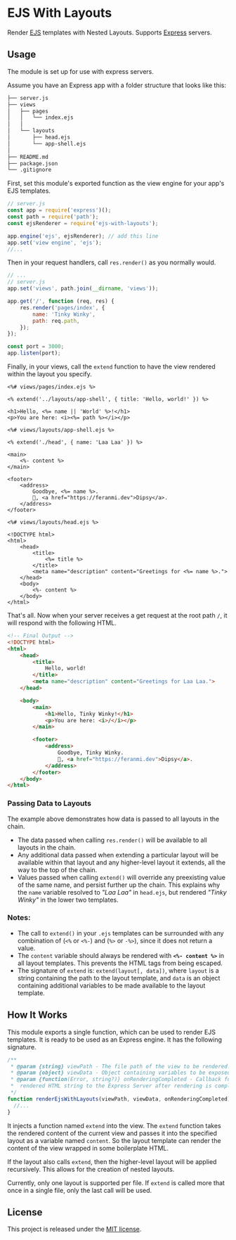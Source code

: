 # EJS With Layouts

Render [EJS][ejs] templates with Nested Layouts. Supports [Express][express] servers.


## Usage
The module is set up for use with express servers.

Assume you have an Express app with a folder structure that looks like this:

```bash
├── server.js
├── views
│   ├── pages
│   │   └── index.ejs
│   │
│   └── layouts
│       ├── head.ejs
│       └── app-shell.ejs
│
├── README.md
├── package.json
└── .gitignore
```

First, set this module's exported function as the view engine for your app's EJS templates.

```js
// server.js
const app = require('express')();
const path = require('path');
const ejsRenderer = require('ejs-with-layouts');

app.engine('ejs', ejsRenderer); // add this line
app.set('view engine', 'ejs');
//...
```

Then in your request handlers, call `res.render()` as you normally would.

```js
// ...
// server.js
app.set('views', path.join(__dirname, 'views'));

app.get('/', function (req, res) {
	res.render('pages/index', {
		name: 'Tinky Winky',
		path: req.path,
	});
});

const port = 3000;
app.listen(port);
```

Finally, in your views, call the `extend` function
to have the view rendered within the layout you specify.

```ejs
<%# views/pages/index.ejs %>

<% extend('../layouts/app-shell', { title: 'Hello, world!' }) %>

<h1>Hello, <%= name || 'World' %>!</h1>
<p>You are here: <i><%= path %></i></p>
```

```ejs
<%# views/layouts/app-shell.ejs %>

<% extend('./head', { name: 'Laa Laa' }) %>

<main>
	<%- content %>
</main>

<footer>
	<address>
		Goodbye, <%= name %>.
		💖, <a href="https://feranmi.dev">Dipsy</a>.
	</address>
</footer>
```

```ejs
<%# views/layouts/head.ejs %>

<!DOCTYPE html>
<html>
	<head>
		<title>
			<%= title %>
		</title>
		<meta name="description" content="Greetings for <%= name %>.">
	</head>
	<body>
		<%- content %>
	</body>
</html>
```

That's all. Now when your server receives a get request
at the root path `/`, it will respond with the following HTML.

```html
<!-- Final Output -->
<!DOCTYPE html>
<html>
	<head>
		<title>
			Hello, world!
		</title>
		<meta name="description" content="Greetings for Laa Laa.">
	</head>

	<body>
		<main>
			<h1>Hello, Tinky Winky!</h1>
			<p>You are here: <i>/</i></p>
		</main>

		<footer>
			<address>
				Goodbye, Tinky Winky.
				💖, <a href="https://feranmi.dev">Dipsy</a>.
			</address>
		</footer>
	</body>
</html>
```

### Passing Data to Layouts
The example above demonstrates how data is passed to all layouts in the chain.
* The data passed when calling `res.render()` will be available to all layouts in the chain.
* Any additional data passed when extending a particular layout will be available within that layout and any higher-level layout it extends, all the way to the top of the chain.
* Values passed when calling `extend()` will override any preexisting value of the same name, and persist further up the chain. This explains why the `name` variable resolved to _"Laa Laa"_ in `head.ejs`, but rendered _"Tinky Winky"_ in the lower two templates.

### Notes:
* The call to `extend()` in your `.ejs` templates can be surrounded with
any combination of (`<%` or `<%-`) and (`%>` or `-%>`), since it does not return a value.
* The `content` variable should always be rendered with **`<%- content %>`** in all layout templates. This prevents the HTML tags from being escaped.
* The signature of `extend` is: `extend(layout[, data])`, where `layout` is a string containing the path to the layout template, and `data` is an object containing additional variables to be made available to the layout template.


## How It Works
This module exports a single function, which can be used to render EJS templates. It is ready to be used as an Express engine. It has the following signature.

```js
/**
 * @param {string} viewPath - The file path of the view to be rendered.
 * @param {object} viewData - Object containing variables to be exposed to the template(s).
 * @param {function(Error, string?)} onRenderingCompleted - Callback function used to pass the
 *  rendered HTML string to the Express Server after rendering is completed.
 */
function renderEjsWithLayouts(viewPath, viewData, onRenderingCompleted) {
  //...
}
```

It injects a function named `extend` into the view.
The `extend` function takes the rendered content of the current view
and passes it into the specified layout as a variable named `content`.
So the layout template can render the content of the view wrapped in some boilerplate HTML.

If the layout also calls `extend`, then the higher-level layout will be applied recursively.
This allows for the creation of nested layouts.

Currently, only one layout is supported per file.
If `extend` is called more that once in a single file, only the last call will be used.

<!-- Edit -->
## License

This project is released under the [MIT license](./LICENSE.txt).


[ejs]: http://ejs.co
[express]: http://expressjs.com

